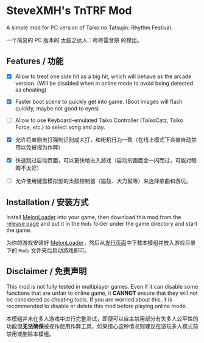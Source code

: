 # SteveXMH's TnTRF Mod

A simple mod for PC version of Taiko no Tatsujin: Rhythm Festival.

一个简易的 PC 版本的 太鼓之达人：咚咚雷音祭 的模组。

## Features / 功能

- [x] Allow to treat one side hit as a big hit, which will behave as the arcade version. (Will be disabled when in online mode to avoid being detected as cheating)
- [x] Faster boot scene to quickly get into game. (Boot images will flash quickly, maybe not good to eyes)
- [ ] Allow to use Keyboard-emulated Taiko Controller (TaikoCatz, Taiko Force, etc.) to select song and play.

- [x] 允许将单侧击打强制识别成大打，和街机行为一致（在线上模式下会被自动禁用以免被视为作弊）
- [x] 快速跳过启动页面，可以更快地进入游戏（启动的画面会一闪而过，可能对眼睛不太好）
- [ ] 允许使用键盘模拟型的太鼓控制器（猫鼓、大力鼓等）来选择歌曲和游玩。

## Installation / 安装方式

Install [MelonLoader](https://github.com/LavaGang/MelonLoader) into your game, then download this mod from the [release page](https://github.com/Steve-xmh/TnTRFMod/releases/latest) and put it in the `Mods` folder under the game directory and start the game.

为你的游戏安装好 [MelonLoader](https://github.com/LavaGang/MelonLoader)，然后从[发行页面](https://github.com/Steve-xmh/TnTRFMod/releases/latest)中下载本模组并放入游戏目录下的 `Mods` 文件夹后启动游戏即可。

## Disclaimer / 免责声明

This mod is not fully tested in multiplayer games. Even if it can disable some functions that are unfair to online game, it **CANNOT** ensure that they will not be considered as cheating tools. If you are worried about this, it is recommended to disable or delete this mod before playing online mode.

本模组并未在多人游戏中进行完整测试，即便可以自主禁用部分有失多人公平性的功能但**无法确保**被视作使用作弊工具，如果担心这种情况则建议在游玩多人模式前禁用或删除本模组。
